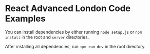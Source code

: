 # React Advanced London Code Examples

You can install dependencies by either running `node setup.js` or `npm install` in the root and `server` directories.

After installing all dependencies, run `npm run dev` in the root directory.
